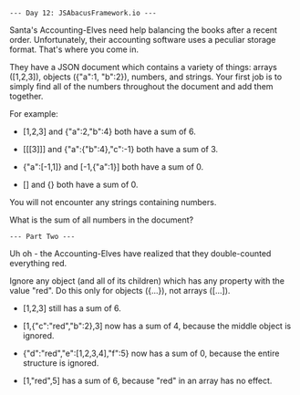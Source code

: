     --- Day 12: JSAbacusFramework.io ---

Santa's Accounting-Elves need help balancing the books after a recent order. Unfortunately, their accounting software uses a peculiar storage format. That's where you come in.

They have a JSON document which contains a variety of things: arrays ([1,2,3]), objects ({"a":1, "b":2}), numbers, and strings. Your first job is to simply find all of the numbers throughout the document and add them together.

For example:

- [1,2,3] and {"a":2,"b":4} both have a sum of 6.

- [[[3]]] and {"a":{"b":4},"c":-1} both have a sum of 3.

- {"a":[-1,1]} and [-1,{"a":1}] both have a sum of 0.

- [] and {} both have a sum of 0.

You will not encounter any strings containing numbers.

What is the sum of all numbers in the document?

    
    --- Part Two ---

Uh oh - the Accounting-Elves have realized that they double-counted everything red.

Ignore any object (and all of its children) which has any property with the value "red". Do this only for objects ({...}), not arrays ([...]).

- [1,2,3] still has a sum of 6.

- [1,{"c":"red","b":2},3] now has a sum of 4, because the middle object is ignored.

- {"d":"red","e":[1,2,3,4],"f":5} now has a sum of 0, because the entire structure is ignored.

- [1,"red",5] has a sum of 6, because "red" in an array has no effect.